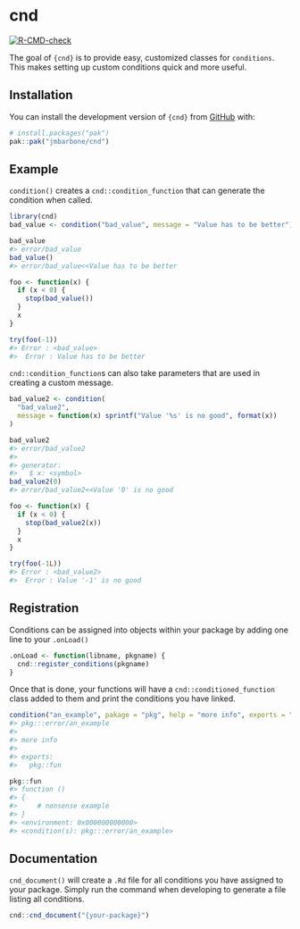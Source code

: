 
<!-- README.md is generated from README.Rmd. Please edit that file -->

# cnd

<!-- badges: start -->

[![R-CMD-check](https://github.com/jmbarbone/cnd/actions/workflows/R-CMD-check.yaml/badge.svg)](https://github.com/jmbarbone/cnd/actions/workflows/R-CMD-check.yaml)
<!-- badges: end -->

The goal of `{cnd}` is to provide easy, customized classes for
`conditions`. This makes setting up custom conditions quick and more
useful.

## Installation

You can install the development version of `{cnd}` from
[GitHub](https://github.com/) with:

``` r
# install.packages("pak")
pak::pak("jmbarbone/cnd")
```

## Example

`condition()` creates a `cnd::condition_function` that can generate the
condition when called.

``` r
library(cnd)
bad_value <- condition("bad_value", message = "Value has to be better")

bad_value
#> error/bad_value
bad_value()
#> error/bad_value<<Value has to be better

foo <- function(x) {
  if (x < 0) {
    stop(bad_value())
  }
  x
}

try(foo(-1))
#> Error : <bad_value>
#>  Error : Value has to be better
```

`cnd::condition_function`s can also take parameters that are used in
creating a custom message.

``` r
bad_value2 <- condition(
  "bad_value2",
  message = function(x) sprintf("Value '%s' is no good", format(x))
)

bad_value2
#> error/bad_value2
#> 
#> generator:
#>   $ x: <symbol>
bad_value2(0)
#> error/bad_value2<<Value '0' is no good

foo <- function(x) {
  if (x < 0) {
    stop(bad_value2(x))
  }
  x
}

try(foo(-1L))
#> Error : <bad_value2>
#>  Error : Value '-1' is no good
```

## Registration

Conditions can be assigned into objects within your package by adding
one line to your `.onLoad()`

``` r
.onLoad <- function(libname, pkgname) {
  cnd::register_conditions(pkgname)
}
```

Once that is done, your functions will have a
`cnd::conditioned_function` class added to them and print the conditions
you have linked.

``` r
condition("an_example", pakage = "pkg", help = "more info", exports = "fun")
#> pkg:::error/an_example
#> 
#> more info
#> 
#> exports:
#>   pkg::fun
```

``` r
pkg::fun
#> function () 
#> {
#>     # nonsense example
#> }
#> <environment: 0x000000000000>
#> <condition(s): pkg:::error/an_example>
```

## Documentation

`cnd_document()` will create a `.Rd` file for all conditions you have
assigned to your package. Simply run the command when developing to
generate a file listing all conditions.

``` r
cnd::cnd_document("{your-package}")
```
